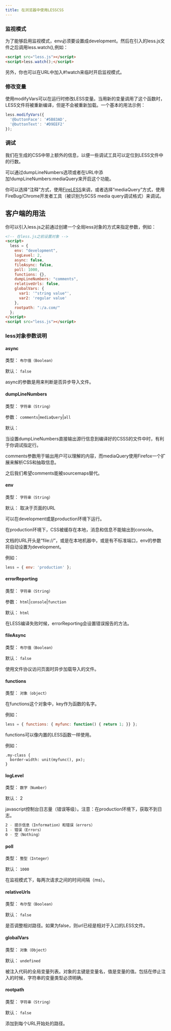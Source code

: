 ```yaml
---
title: 在浏览器中使用LESSCSS
---
```


### 监视模式
为了能够启用监视模式，env必须要设置成development。然后在引入的less.js文件之后调用less.watch(),例如：

```html
<script src="less.js"></script>
<script>less.watch();</script>
```

另外，你也可以在URL中加入#!watch来临时开启监视模式。

### 修改变量
使用modifyVars可以在运行时修改LESS变量。当用新的变量调用了这个函数时，LESS文件将被重新编译，但是不会被重新加载。一个基本的用法示例：

```js
less.modifyVars({
  '@buttonFace': '#5B83AD',
  '@buttonText': '#D9EEF2'
});
```

### 调试
我们在生成的CSS中带上额外的信息，以便一些调试工具可以定位到LESS文件中的行数。

可以通过dumpLineNumbers选项或者在URL中添加!dumpLineNumbers:mediaQuery来开启这个功能。

你可以选择“注释”方式，使用[FireLESS](https://addons.mozilla.org/en-us/firefox/addon/fireless/)来调，或者选择“mediaQuery”方式，使用FireBug/Chrome开发者工具（被识别为SCSS media query调试格式）来调试。

## 客户端的用法

你可以引入less.js之前通过创建一个全局less对象的方式来指定参数，例如：

``` html
<!-- 在less.js之前设置对象 -->
<script>
  less = {
    env: "development",
    logLevel: 2,
    async: false,
    fileAsync: false,
    poll: 1000,
    functions: {},
    dumpLineNumbers: "comments",
    relativeUrls: false,
    globalVars: {
      var1: '"string value"',
      var2: 'regular value'
    },
    rootpath: ":/a.com/"
  };
</script>
<script src="less.js"></script>
```

### less对象参数说明

#### async
类型： `布尔值（Boolean）`

默认： `false`

async的参数是用来判断是否异步导入文件。

#### dumpLineNumbers
类型： `字符串（String）`

参数： `comments`|`mediaQuery`|`all`

默认： ` `

当设置dumpLineNumbers直接输出源行信息到编译好的CSSS的文件中时，有利于你调试指定行。

comments参数用于输出用户可以理解的内容，而mediaQuery使用Firefox一个扩展来解析CSS和抽取信息。

之后我们希望comments能被sourcemaps替代。

#### env
类型： `字符串（String）`

默认： 取决于页面的URL

可以在development或是production环境下运行。

在production环境下，CSS被缓存在本地，消息和信息不能输出到console。

文档的URL开头是“file://”，或是在本地机器中，或是有不标准端口，env的参数将自动设置为development。

例如：
```js
less = { env: 'production' };
```

#### errorReporting
类型： `字符串（String）`

参数： `html`|`console`|`function`

默认： `html`

在LESS编译失败时候，errorReporting会设置错误报告的方法。

#### fileAsync
类型： `布尔值（Boolean）`

默认： `false`

使用文件协议访问页面时异步加载导入的文件。

#### functions
类型： `对象（object）`

在functions这个对象中，key作为函数的名字。

例如：
```js
less = { functions: { myfunc: function() { return 1; }} };
```

functions可以像内置的LESS函数一样使用。

例如：
```less
.my-class {
  border-width: unit(myfunc(), px);
}
```

#### logLevel
类型： `数字（Number）`

默认： 2

javascript控制台日志量（错误等级）。注意：在production环境下，获取不到日志。

```bash
2 - 提示信息（Information）和错误（errors）
1 - 错误（Errors）
0 - 空（Nothing）
```

#### poll
类型： `整型（Integer）`

默认： `1000`

在监视模式下，每两次请求之间的时间间隔（ms）。

#### relativeUrls
类型： `布尔型（Boolean）`

默认： `false`

是否调整相对路径。如果为false，则url已经是相对于入口的LESS文件。

#### globalVars
类型： `对象（Object）`

默认： `undefined`

被注入代码的全局变量列表。对象的主键是变量名，值是变量的值。包括在停止注入的时候，字符串的变量类型必须明确。

#### rootpath
类型： `字符串（String）`

默认： `false`

添加到每个URL开始处的路径。
